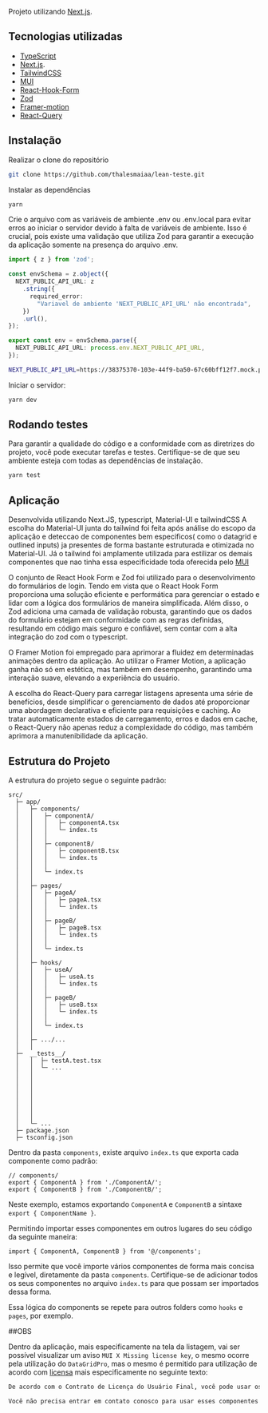 Projeto utilizando [Next.js](https://nextjs.org/).

## Tecnologias utilizadas

- [TypeScript](https://www.typescriptlang.org/)
- [Next.js](https://nextjs.org/).
- [TailwindCSS](https://tailwindcss.com/)
- [MUI](https://mui.com/)
- [React-Hook-Form](https://react-hook-form.com/)
- [Zod](https://zod.dev/)
- [Framer-motion](https://www.framer.com/motion/)
- [React-Query](https://tanstack.com/query/latest/docs/react/overview)

## Instalação

Realizar o clone do repositório

```bash
git clone https://github.com/thalesmaiaa/lean-teste.git
```

Instalar as dependências

```bash
yarn
```

Crie o arquivo com as variáveis de ambiente .env ou .env.local para evitar erros ao iniciar o servidor devido à falta de variáveis de ambiente. Isso é crucial, pois existe uma validação que utiliza Zod para garantir a execução da aplicação somente na presença do arquivo .env.

```ts
import { z } from 'zod';

const envSchema = z.object({
  NEXT_PUBLIC_API_URL: z
    .string({
      required_error:
        "Variavel de ambiente 'NEXT_PUBLIC_API_URL' não encontrada",
    })
    .url(),
});

export const env = envSchema.parse({
  NEXT_PUBLIC_API_URL: process.env.NEXT_PUBLIC_API_URL,
});
```

```bash
NEXT_PUBLIC_API_URL=https://38375370-103e-44f9-ba50-67c60bff12f7.mock.pstmn.io/
```

Iniciar o servidor:

```bash
yarn dev
```

## Rodando testes

Para garantir a qualidade do código e a conformidade com as diretrizes do projeto, você pode executar tarefas e testes. Certifique-se de que seu ambiente esteja com todas as dependências de instalação.

```bash
yarn test
```

## Aplicação

Desenvolvida utilizando Next.JS, typescript, Material-UI e tailwindCSS
A escolha do Material-UI junta do tailwind foi feita após análise do escopo da aplicação
e deteccao de componentes bem especificos( como o datagrid e outlined inputs) ja presentes de forma bastante estruturada e otimizada no Material-UI. Já o tailwind foi amplamente utilizada para estilizar os demais componentes que nao tinha essa especificidade toda oferecida pelo [MUI](https://mui.com/)

O conjunto de React Hook Form e Zod foi utilizado para o desenvolvimento do formulários de login. Tendo em vista que o React Hook Form proporciona uma solução eficiente e performática para gerenciar o estado e lidar com a lógica dos formulários de maneira simplificada. Além disso, o Zod adiciona uma camada de validação robusta, garantindo que os dados do formulário estejam em conformidade com as regras definidas, resultando em código mais seguro e confiável, sem contar com a alta integração do zod com o typescript.

O Framer Motion foi empregado para aprimorar a fluidez em determinadas animações dentro da aplicação. Ao utilizar o Framer Motion, a aplicação ganha não só em estética, mas também em desempenho, garantindo uma interação suave, elevando a experiência do usuário.

A escolha do React-Query para carregar listagens apresenta uma série de benefícios, desde simplificar o gerenciamento de dados até proporcionar uma abordagem declarativa e eficiente para requisições e caching. Ao tratar automaticamente estados de carregamento, erros e dados em cache, o React-Query não apenas reduz a complexidade do código, mas também aprimora a manutenibilidade da aplicação.

## Estrutura do Projeto

A estrutura do projeto segue o seguinte padrão:

```
src/
  ├─ app/
  │   ├─ components/
  │   │   ├─ componentA/
  │   │   │   ├─ componentA.tsx
  │   │   │   └─ index.ts
  │   │   │
  │   │   ├─ componentB/
  │   │   │   ├─ componentB.tsx
  │   │   │   └─ index.ts
  │   │   │
  │   │   └─ index.ts
  │   │
  │   ├─ pages/
  │   │   ├─ pageA/
  │   │   │   ├─ pageA.tsx
  │   │   │   └─ index.ts
  │   │   │
  │   │   ├─ pageB/
  │   │   │   ├─ pageB.tsx
  │   │   │   └─ index.ts
  │   │   │
  │   │   └─ index.ts
  │   │
  │   ├─ hooks/
  │   │   ├─ useA/
  │   │   │   ├─ useA.ts
  │   │   │   └─ index.ts
  │   │   │
  │   │   ├─ pageB/
  │   │   │   ├─ useB.tsx
  │   │   │   └─ index.ts
  │   │   │
  │   │   └─ index.ts
  │   │
  │   ├─ .../...
  │   │
  ├─  __tests__/
  │   │  ├─ testA.test.tsx
  │   │  └─ ...
  │   │
  │   │
  │   │
  │   │
  │   │
  │   │
  │   │
  │   └─ ...
  ├─ package.json
  ├─ tsconfig.json
```

Dentro da pasta `components`, existe arquivo `index.ts` que exporta cada componente como padrão:

```tsx
// components/
export { ComponentA } from './ComponentA/';
export { ComponentB } from './ComponentB/';
```

Neste exemplo, estamos exportando `ComponentA` e `ComponentB` a sintaxe `export { ComponentName }`.

Permitindo importar esses componentes em outros lugares do seu código da seguinte maneira:

```tsx
import { ComponentA, ComponentB } from '@/components';
```

Isso permite que você importe vários componentes de forma mais concisa e legível, diretamente da pasta `components`. Certifique-se de adicionar todos os seus componentes no arquivo `index.ts` para que possam ser importados dessa forma.

Essa lógica do components se repete para outros folders como `hooks` e `pages`, por exemplo.

##OBS

Dentro da aplicação, mais especificamente na tela da listagem, vai ser possível visualizar um aviso `MUI X Missing license key`, o mesmo ocorre pela utilização do `DataGridPro`, mas o mesmo é permitido para utilização de acordo com [licensa](https://mui.com/x/introduction/licensing/#evaluation-trial-licenses) mais especificamente no seguinte texto:

```bash
De acordo com o Contrato de Licença do Usuário Final, você pode usar os componentes Pro e Premium sem licença comercial por 30 dias para ambientes que não sejam de produção. Você também pode utilizá-lo para o desenvolvimento de código não destinado à produção (por exemplo, a reprodução de um problema, fazendo um benchmark).

Você não precisa entrar em contato conosco para usar esses componentes nos casos acima. Você precisará adquirir uma licença comercial para remover as marcas d'água e os avisos do console.
```
